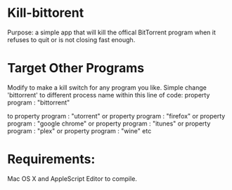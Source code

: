 Kill-bittorent
=====
Purpose: a simple app that will kill the offical BitTorrent program when it 
refuses to quit or is not closing fast enough.

Target Other Programs
=====
Modify to make a kill switch for any program you like. Simple change 'bittorrent' 
to different process name within this line of code:
  property program : "bittorrent"

  to
  property program : "utorrent"
  or
  property program : "firefox"
  or
  property program : "google chrome"
  or
  property program : "itunes"
  or
  property program : "plex"
  or
  property program : "wine"
  etc

Requirements: 
=====
Mac OS X and AppleScript Editor to compile.

